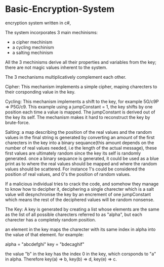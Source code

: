 # Basic-Encryption-System
encryption system written in c#,

The system incorporates 3 main mechinisms:
- a cipher mechinism 
- a cycling mechinism
- a salting mechinism

All the 3 mechinisms derive all their properties and variables from the key; there are not magic values inherent to the system.

The 3 mechanisms multiplicatively complement each other.

Cipher:
This mechanism implements a simple cipher, maping charecters to their corsponding value in the key.

Cycling:
This mechanism implements a shift to the key, for example 5G/c9P => P5G/c9. This example using a jumpConstant = 1, the key shifts by one position each time a value is mapped. The jumpConstant is derived out of the key its self. The mechanism makes it hard to reconstruct the key by brute-force.

Salting:
a map describing the position of the real values and the random values in the final string is generated by converting an amount of the first charecters in the key into a binary sequance(this amount depends on the number of real values needed, i.e the length of the actual message), these first values are ultimately random since the key its self is randomly generated. once a binary sequance is generated, it could be used as a blue print as to where the real values should be mapped and where the random values should be scattered. For instance 1's could be considered the position of real values, and 0's the position of random values.

If a malicious individual tries to crack the code, and somehow they manage to know how to decipher it, deciphering a single charecter which is a salt value will desynchronise the key by an encrement of one jumpConstant which means the rest of the deciphered values will be random nonsense.




The Key:
A key is generated by creating a list whose elements are the same as the list of all possible charecters referred to as "alpha", but each charecter has a completely random position.

an element in the key maps the charecter with its same index in alpha into the value of that element. for example:

alpha = "abcdefghi"
key = "bdecaghif"

the value "b" in the key has the index 0 in the key, which corsponds to "a" in alpha. Therefore key(a) => b, key(b) => d, key(e) => c.

